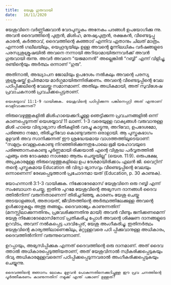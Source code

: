 ```yaml
---
title:  യേശു ഗുരുവായി
date:   16/11/2020
---
```


യേശുവിനെ വർണ്ണിക്കുവാൻ വേദപുസ്തകം അനേകം പദങ്ങൾ ഉപയോഗിക്കു ന്നു. അവൻ ദൈവത്തിന്റെ പുത്രൻ, മിശിഹ, മനുഷ്യപുത്രൻ, രക്ഷകൻ, വീണ്ടെടുപ്പു കാരൻ, കർത്താവ്, ദൈവത്തിന്റെ കുഞ്ഞാട് എന്നിവ ഏതാനും ചിലത് മാത്രം. എന്നാൽ ഗലീലയിലും, യെഹൂദ്യയിലും ഉള്ള അവന്റെ മൂന്നിലധികം വർഷങ്ങളുടെ പരസ്യശുശ്രൂഷയിൽ അവനെ നന്നായി അറിയാമായിരുന്നവർക്ക് അവൻ ഗുരുവായി രുന്നു. അവർ അവനെ “യജമാനൻ” അല്ലെങ്കിൽ “റബ്ബി” എന്ന് വിളിച്ചു, രണ്ടിന്റെയും അർത്ഥം ഒന്നാണ് “ഗുരു”.

അതിനാൽ, അദ്ധ്യാപന ജോലിയും ഉപദേശം നൽകലും അവന്റെ പരസ്യ ശുശ്രൂഷയ്ക്ക് ഉചിതമായ മാർഗ്ഗമായിരുന്നിരിക്കണം. അവന്റെ വീണ്ടെടുപ്പിന്റെ വേല പഠിപ്പിക്കലിന്റെ വേലയ്ക്കു സമാനമാണ്. അതിലും അധികമായി, അത് സുവിശേഷ പ്രവാചകനാൽ പ്രവചിക്കപ്പെട്ടതാണ്.

`യെശയ്യാവ് 11:1-9 വായിക്കുക. യേശുവിന്റെ പഠിപ്പിക്കുന്ന പങ്കിനെപ്പറ്റി അത് എന്താണ് വെളിവാക്കുന്നത്?`

തിരുവെഴുത്തുകളിൽ മിശിഹായെക്കുറിച്ചുള്ള ഞെട്ടിക്കുന്ന പ്രവചനങ്ങളിൽ ഒന്ന് കാണപ്പെടുന്നത് യെശയ്യാവ് 11 ലാണ്. 1-3 വരെയുള്ള വാക്യങ്ങൾ വരുവാനുള്ള മിശി ഹായെ വിദ്യാഭ്യാസ രീതികളിൽ വരച്ചു കാട്ടുന്നു, അറിവോ, ഉപദേശമോ, പരിജ്ഞാ നമോ, തിരിച്ചറിവോ കൊണ്ടുവരുന്ന ഒരാളായി. ആ പുസ്തകഭാഗം മുഴുവൻ അവ സാനിക്കുന്നത് ഈ ശ്രദ്ധേയമായ വാഗ്ദത്തത്തിലൂടെയാണ്: “സമുദ്രം വെള്ളംകൊണ്ടു നിറഞ്ഞിരിക്കുന്നതുപോലെ ഭൂമി യഹോവയുടെ പരിജ്ഞാനംകൊണ്ടു പൂർണ്ണമായി രിക്കയാൽ എന്റെ വിശുദ്ധ പർവ്വതത്തിൽ എങ്ങും ഒരു ദോഷമോ നാശമോ ആരും ചെയ്കയില്ല” (യെശ. 11:9). ഒരുപക്ഷേ, അപ്രകാരമുള്ള തിരുവെഴുത്തുകളിലെ ഉപ ദേശമായിരിക്കാം എലൻ ജി. വൈറ്റിന് തന്റെ പുസ്തകമായ Education ൽ വിദ്യാ ഭ്യാസവും വീണ്ടെടുപ്പിന്റെ വേലയും ഒന്നാണെന്ന് രേഖപ്പെടുത്താൻ പ്രചോദനമാ യത് (Education, p. 30 കാണുക).

യോഹന്നാൻ 3:1-3 വായിക്കുക. നിക്കോദേമൊസ് യേശുവിനെ ഒരു റബ്ബി എന്ന് സംബോധന ചെയ്തു, ഇതിനു പുറമേ യേശുവിന്റെ അഭ്യസന ദാനങ്ങൾ ദൈവ ത്തിൽനിന്ന് വരുന്നതാണെന്ന് തിരിച്ചറിഞ്ഞു, കാരണം യേശു ചെയ്ത അടയാളങ്ങൾ, അതായത്, ജീവിതത്തിന്റെ അർത്ഥത്തിലേക്കുള്ള അവന്റെ ഉൾക്കാഴ്ചകളും അത്ഭു തങ്ങളും. ദൈവരാജ്യം കാണുന്നതിന് (മനസ്സിലാക്കുന്നതിനും, പ്രവേശിക്കുന്നതിനു മായി) അവൻ വീണ്ടും ജനിക്കണമെന്ന് യേശു നിക്കോദേമൊസിനോട് പ്രതികരിച്ച പ്പോൾ അവന്റെ ശിക്ഷണ ദാനങ്ങളുടെ ഉറവിടം, അവന് നൽകപ്പെട്ട പദവിപ്പേര്, യേശു അംഗീകരിച്ചു. ഇതിനർത്ഥം യേശുവിന്റെ കാര്യത്തിലാണെങ്കിലും, മറ്റുള്ളവരെ പഠി പ്പിക്കുവാനുള്ള അധികാരം, ദൈവത്തിൽനിന്ന് വരുന്നുവെന്നാണ്.

ഉറപ്പായും, അഭ്യസിപ്പിക്കുക എന്നത് ദൈവത്തിന്റെ ഒരു ദാനമാണ്. അത് ദൈവ ത്താൽ അധികാരപ്പെടുത്തിയതാണ്, അത് യേശുവിനാൽ സ്വീകരിക്കപ്പെടുകയും ദിവ്യ അധികാരമുള്ളവരെന്ന് പഠിപ്പിക്കപ്പെടുന്നവരാൽ അംഗീകരിക്കപ്പെടുകയും ചെയ്യുന്നു.

`ദൈവത്തിന്റെ ജ്ഞാനം ലോകം മുഴുവൻ പോകുന്നതിനെക്കുറിച്ചുള്ള ഈ പ്രവ ചനത്തിന്റെ പൂർത്തീകരണം കാണുന്നതിന് നമുക്ക് എന്ത് പങ്കാണ് ഉള്ളത്?`